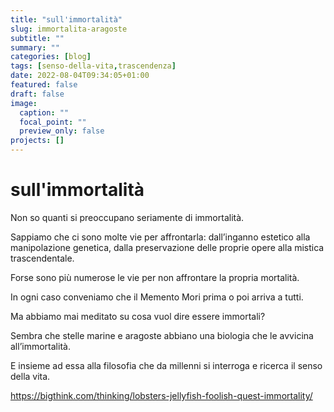 ```yaml
---
title: "sull'immortalità"
slug: immortalita-aragoste
subtitle: ""
summary: ""
categories: [blog]
tags: [senso-della-vita,trascendenza]
date: 2022-08-04T09:34:05+01:00
featured: false
draft: false
image:
  caption: ""
  focal_point: ""
  preview_only: false
projects: []
---
```

# sull'immortalità
Non so quanti si preoccupano seriamente di immortalità.

Sappiamo che ci sono molte vie per affrontarla: dall’inganno estetico alla manipolazione genetica, dalla preservazione delle proprie opere alla mistica trascendentale.

Forse sono più numerose le vie per non affrontare la propria mortalità. 

In ogni caso conveniamo che il Memento Mori prima o poi arriva a tutti. 

Ma abbiamo mai meditato su cosa vuol dire essere immortali?

Sembra che stelle marine e aragoste abbiano una biologia che le avvicina all’immortalità.

E insieme ad essa alla filosofia che da millenni si interroga e ricerca il senso della vita. 

https://bigthink.com/thinking/lobsters-jellyfish-foolish-quest-immortality/
